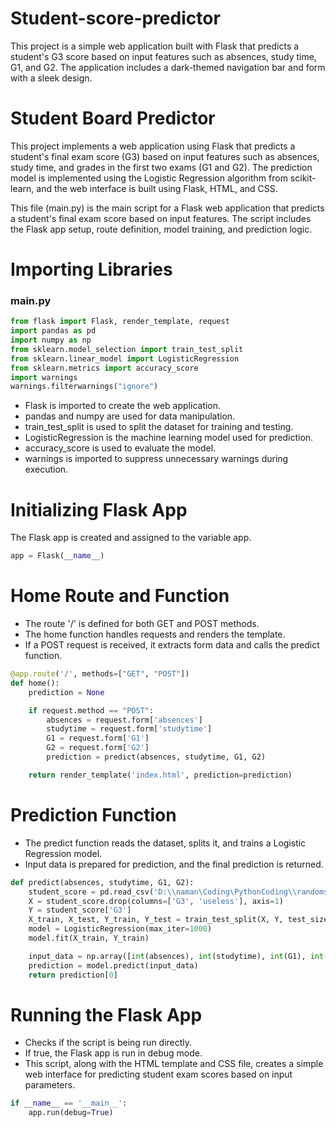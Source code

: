 # Student-score-predictor
This project is a simple web application built with Flask that predicts a student's G3 score based on input features such as absences, study time, G1, and G2. The application includes a dark-themed navigation bar and form with a sleek design.
# Student Board Predictor

This project implements a web application using Flask that predicts a student's final exam score (G3) based on input features such as absences, study time, and grades in the first two exams (G1 and G2). The prediction model is implemented using the Logistic Regression algorithm from scikit-learn, and the web interface is built using Flask, HTML, and CSS.


This file (main.py) is the main script for a Flask web application that predicts a student's final exam score based on input features. The script includes the Flask app setup, route definition, model training, and prediction logic.
# Importing Libraries
### main.py
```python
from flask import Flask, render_template, request
import pandas as pd
import numpy as np
from sklearn.model_selection import train_test_split
from sklearn.linear_model import LogisticRegression
from sklearn.metrics import accuracy_score
import warnings 
warnings.filterwarnings("ignore")
```
- Flask is imported to create the web application.
- pandas and numpy are used for data manipulation.
- train_test_split is used to split the dataset for training and testing.
- LogisticRegression is the machine learning model used for prediction.
- accuracy_score is used to evaluate the model.
- warnings is imported to suppress unnecessary warnings during execution.

# Initializing Flask App
The Flask app is created and assigned to the variable app.
```python
app = Flask(__name__)
```
# Home Route and Function
- The route '/' is defined for both GET and POST methods.
- The home function handles requests and renders the template.
- If a POST request is received, it extracts form data and calls the predict function.
```python
@app.route('/', methods=["GET", "POST"])
def home():
    prediction = None

    if request.method == "POST":
        absences = request.form['absences'] 
        studytime = request.form['studytime']
        G1 = request.form['G1']
        G2 = request.form['G2']
        prediction = predict(absences, studytime, G1, G2)

    return render_template('index.html', prediction=prediction)

```
# Prediction Function
- The predict function reads the dataset, splits it, and trains a Logistic Regression model.
- Input data is prepared for prediction, and the final prediction is returned.
```python
def predict(absences, studytime, G1, G2):
    student_score = pd.read_csv('D:\\naman\Coding\PythonCoding\\randomshi\FlaskApp\student_score.csv')
    X = student_score.drop(columns=['G3', 'useless'], axis=1)
    Y = student_score['G3']
    X_train, X_test, Y_train, Y_test = train_test_split(X, Y, test_size=0.2, random_state=2)
    model = LogisticRegression(max_iter=1000)
    model.fit(X_train, Y_train)

    input_data = np.array([int(absences), int(studytime), int(G1), int(G2)]).reshape(1, -1)
    prediction = model.predict(input_data)
    return prediction[0]

```
# Running the Flask App
- Checks if the script is being run directly.
- If true, the Flask app is run in debug mode.
- This script, along with the HTML template and CSS file, creates a simple web interface for predicting student exam scores based on input parameters.
```python
if __name__ == '__main__':  
    app.run(debug=True)
```
